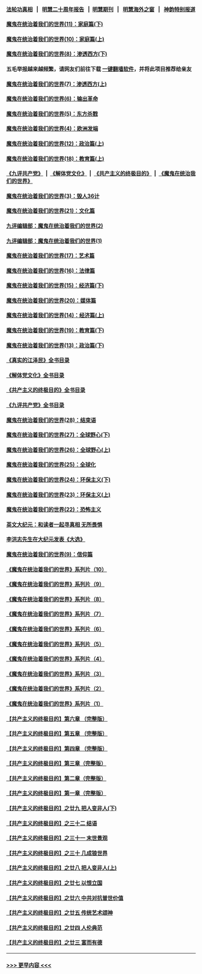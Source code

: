 #### [法轮功真相](https://github.com/gfw-breaker/truth/blob/master/README.md?t=0) &nbsp;&nbsp;|&nbsp;&nbsp; [明慧二十周年报告](https://github.com/gfw-breaker/mh-reports/blob/master/README.md?t=0) &nbsp;&nbsp;|&nbsp;&nbsp;[明慧期刊](https://github.com/gfw-breaker/mh-qikan) &nbsp;&nbsp;|&nbsp;&nbsp; [明慧海外之窗](https://github.com/gfw-breaker/mh-news/blob/master/README.md?t=0) &nbsp;&nbsp;|&nbsp;&nbsp; [神韵特别报道](https://github.com/gfw-breaker/mh-news/blob/master/shenyun.md?t=0)
#### [魔鬼在统治着我们的世界(11)：家庭篇(下)](../pages/nsc422/n10440961.md?t=12111201) 
#### [魔鬼在统治着我们的世界(10)：家庭篇(上)](../pages/nsc422/n10435448.md?t=12111201) 
#### [魔鬼在统治着我们的世界(8)：渗透西方(下)](../pages/nsc422/n10429603.md?t=12111201) 
#### 五毛举报越来越频繁，请网友们前往下载 [一键翻墙软件](https://github.com/gfw-breaker/ssr-accounts)，并将此项目推荐给亲友
#### [魔鬼在统治着我们的世界(7)：渗透西方(上)](../pages/nsc422/n10426013.md?t=12111201) 
#### [魔鬼在统治着我们的世界(6)：输出革命](../pages/nsc422/n10421536.md?t=12111201) 
#### [魔鬼在统治着我们的世界(5)：东方杀戮](../pages/nsc422/n10417707.md?t=12111201) 
#### [魔鬼在统治着我们的世界(4)：欧洲发端](../pages/nsc422/n10414890.md?t=12111201) 
#### [魔鬼在统治着我们的世界(12)：政治篇(上)](../pages/nsc422/n10444576.md?t=12111201) 
#### [魔鬼在统治着我们的世界(18)：教育篇(上)](../pages/nsc422/n10526970.md?t=12111201) 
#### [《九评共产党》](https://github.com/begood0513/9ping.md/blob/master/README.md) &nbsp;|&nbsp; [《解体党文化》](../../../../jtdwh.md/blob/master/README.md)  &nbsp;|&nbsp; [《共产主义的终极目的》](../../../../gczydzjmd.md/blob/master/README.md) &nbsp;|&nbsp; [《魔鬼在统治我们的世界》](../../../../mgztzwmdsj.md/blob/master/README.md) 
#### [魔鬼在统治着我们的世界(3)：毁人36计](../pages/nsc422/n10411583.md?t=12111201) 
#### [魔鬼在统治着我们的世界(21)：文化篇](../pages/nsc422/n10597706.md?t=12111201) 
#### [九评编辑部：魔鬼在统治着我们的世界(2)](../pages/nsc422/n10410036.md?t=12111201) 
#### [九评编辑部：魔鬼在统治着我们的世界(1)](../pages/nsc422/n10406825.md?t=12111201) 
#### [魔鬼在统治着我们的世界(17)：艺术篇](../pages/nsc422/n10499093.md?t=12111201) 
#### [魔鬼在统治着我们的世界(16)：法律篇](../pages/nsc422/n10485969.md?t=12111201) 
#### [魔鬼在统治着我们的世界(15)：经济篇(下)](../pages/nsc422/n10469975.md?t=12111201) 
#### [魔鬼在统治着我们的世界(20)：媒体篇](../pages/nsc422/n10586579.md?t=12111201) 
#### [魔鬼在统治着我们的世界(14)：经济篇(上)](../pages/nsc422/n10457370.md?t=12111201) 
#### [魔鬼在统治着我们的世界(19)：教育篇(下)](../pages/nsc422/n10564808.md?t=12111201) 
#### [魔鬼在统治着我们的世界(13)：政治篇(下)](../pages/nsc422/n10448270.md?t=12111201) 
#### [《真实的江泽民》全书目录](../pages/nsc422/n13721399.md?t=12111201) 
#### [《解体党文化》全书目录](../pages/nsc422/n13721157.md?t=12111201) 
#### [《共产主义的终极目的》全书目录](../pages/nsc422/n13721048.md?t=12111201) 
#### [《九评共产党》全书目录](../pages/nsc422/n13708085.md?t=12111201) 
#### [魔鬼在统治着我们的世界(28)：结束语](../pages/nsc422/n10936246.md?t=12111201) 
#### [魔鬼在统治着我们的世界(27)：全球野心(下)](../pages/nsc422/n10928319.md?t=12111201) 
#### [魔鬼在统治着我们的世界(26)：全球野心(上)](../pages/nsc422/n10900318.md?t=12111201) 
#### [魔鬼在统治着我们的世界(25)：全球化](../pages/nsc422/n10788205.md?t=12111201) 
#### [魔鬼在统治着我们的世界(24)：环保主义(下)](../pages/nsc422/n10695307.md?t=12111201) 
#### [魔鬼在统治着我们的世界(23)：环保主义(上)](../pages/nsc422/n10688613.md?t=12111201) 
#### [魔鬼在统治着我们的世界(22)：恐怖主义](../pages/nsc422/n10614727.md?t=12111201) 
#### [英文大纪元：和读者一起寻真相 无所畏惧](../pages/nsc422/n12542027.md?t=12111201) 
#### [李洪志先生在大纪元发表《大选》](../pages/nsc422/n12534746.md?t=12111201) 
#### [魔鬼在统治着我们的世界(9)：信仰篇](../pages/nsc422/n10432159.md?t=12111201) 
#### [《魔鬼在统治着我们的世界》系列片（10）](../pages/nsc422/n12292670.md?t=12111201) 
#### [《魔鬼在统治着我们的世界》系列片（9）](../pages/nsc422/n12290859.md?t=12111201) 
#### [《魔鬼在统治着我们的世界》系列片（8）](../pages/nsc422/n12287445.md?t=12111201) 
#### [《魔鬼在统治着我们的世界》系列片（7）](../pages/nsc422/n12283425.md?t=12111201) 
#### [《魔鬼在统治着我们的世界》系列片（6）](../pages/nsc422/n12282314.md?t=12111201) 
#### [《魔鬼在统治着我们的世界》系列片（5）](../pages/nsc422/n12281419.md?t=12111201) 
#### [《魔鬼在统治着我们的世界》系列片（4）](../pages/nsc422/n12274024.md?t=12111201) 
#### [《魔鬼在统治着我们的世界》系列片（3）](../pages/nsc422/n12271322.md?t=12111201) 
#### [《魔鬼在统治着我们的世界》系列片（2）](../pages/nsc422/n12269049.md?t=12111201) 
#### [《魔鬼在统治着我们的世界》系列片（1）](../pages/nsc422/n12267575.md?t=12111201) 
#### [【共产主义的终极目的】第六章 （完整版）](../pages/nsc422/n11428913.md?t=12111201) 
#### [【共产主义的终极目的】第五章 （完整版）](../pages/nsc422/n11428912.md?t=12111201) 
#### [【共产主义的终极目的】第四章 （完整版）](../pages/nsc422/n11428907.md?t=12111201) 
#### [【共产主义的终极目的】第三章（完整版）](../pages/nsc422/n11428848.md?t=12111201) 
#### [【共产主义的终极目的】第二章（完整版）](../pages/nsc422/n11428831.md?t=12111201) 
#### [【共产主义的终极目的】第一章（完整版）](../pages/nsc422/n11417651.md?t=12111201) 
#### [【共产主义的终极目的】之廿九 把人变非人(下)](../pages/nsc422/n11344140.md?t=12111201) 
#### [【共产主义的终极目的】之三十二 结语](../pages/nsc422/n11360535.md?t=12111201) 
#### [【共产主义的终极目的】之三十一 末世景观](../pages/nsc422/n11351129.md?t=12111201) 
#### [【共产主义的终极目的】之三十 几成狼世界](../pages/nsc422/n11348280.md?t=12111201) 
#### [【共产主义的终极目的】之廿八 把人变非人(上)](../pages/nsc422/n11340492.md?t=12111201) 
#### [【共产主义的终极目的】之廿七 以恨立国](../pages/nsc422/n11336944.md?t=12111201) 
#### [【共产主义的终极目的】之廿六 中共对抗普世价值](../pages/nsc422/n11324785.md?t=12111201) 
#### [【共产主义的终极目的】之廿五 传统艺术颂神](../pages/nsc422/n11296396.md?t=12111201) 
#### [【共产主义的终极目的】之廿四 人伦典范](../pages/nsc422/n11296397.md?t=12111201) 
#### [【共产主义的终极目的】之廿三 富而有德](../pages/nsc422/n11283598.md?t=12111201) 

----
#### [ >>> 更早内容 <<< ](../indexes/nsc422-earlier.md)
